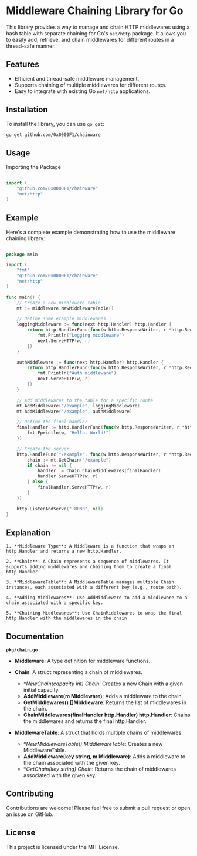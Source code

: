 # Middleware Chaining Library for Go

This library provides a way to manage and chain HTTP middlewares using a hash table with separate chaining for Go's `net/http` package. It allows you to easily add, retrieve, and chain middlewares for different routes in a thread-safe manner.

## Features

- Efficient and thread-safe middleware management.
- Supports chaining of multiple middlewares for different routes.
- Easy to integrate with existing Go `net/http` applications.

## Installation

To install the library, you can use `go get`:

```sh
go get github.com/0x0000F1/chainware
```

## Usage
Importing the Package

```go

import (
    "github.com/0x0000F1/chainware"
    "net/http"
)
```

## Example

Here's a complete example demonstrating how to use the middleware chaining library:

```go

package main

import (
    "fmt"
    "github.com/0x0000F1/chainware"
    "net/http"
)

func main() {
    // Create a new middleware table
    mt := middleware.NewMiddlewareTable()

    // Define some example middlewares
    loggingMiddleware := func(next http.Handler) http.Handler {
        return http.HandlerFunc(func(w http.ResponseWriter, r *http.Request) {
            fmt.Println("Logging middleware")
            next.ServeHTTP(w, r)
        })
    }

    authMiddleware := func(next http.Handler) http.Handler {
        return http.HandlerFunc(func(w http.ResponseWriter, r *http.Request) {
            fmt.Println("Auth middleware")
            next.ServeHTTP(w, r)
        })
    }

    // Add middlewares to the table for a specific route
    mt.AddMiddleware("/example", loggingMiddleware)
    mt.AddMiddleware("/example", authMiddleware)

    // Define the final handler
    finalHandler := http.HandlerFunc(func(w http.ResponseWriter, r *http.Request) {
        fmt.Fprintln(w, "Hello, World!")
    })

    // Create the server
    http.HandleFunc("/example", func(w http.ResponseWriter, r *http.Request) {
        chain := mt.GetChain("/example")
        if chain != nil {
            handler := chain.ChainMiddlewares(finalHandler)
            handler.ServeHTTP(w, r)
        } else {
            finalHandler.ServeHTTP(w, r)
        }
    })

    http.ListenAndServe(":8080", nil)
}
```

## Explanation

    1. **Middleware Type**: A Middleware is a function that wraps an http.Handler and returns a new http.Handler.

    2. **Chain**: A Chain represents a sequence of middlewares. It supports adding middlewares and chaining them to create a final http.Handler.

    3. **MiddlewareTable**: A MiddlewareTable manages multiple Chain instances, each associated with a different key (e.g., route path).

    4. **Adding Middlewares**: Use AddMiddleware to add a middleware to a chain associated with a specific key.

    5. **Chaining Middlewares**: Use ChainMiddlewares to wrap the final http.Handler with the middlewares in the chain.

## Documentation
**`pkg/chain.go`**

   - **Middleware**: A type definition for middleware functions.
   - **Chain**: A struct representing a chain of middlewares.
       - **NewChain(capacity int) *Chain**: Creates a new Chain with a given initial capacity.
       - **AddMiddleware(m Middleware)**: Adds a middleware to the chain.
       - **GetMiddlewares() []Middleware**: Returns the list of middlewares in the chain.
       - **ChainMiddlewares(finalHandler http.Handler) http.Handler**: Chains the middlewares and returns the final http.Handler.

   - **MiddlewareTable**: A struct that holds multiple chains of middlewares.
       - **NewMiddlewareTable() *MiddlewareTable**: Creates a new MiddlewareTable.
       - **AddMiddleware(key string, m Middleware)**: Adds a middleware to the chain associated with the given key.
       - **GetChain(key string) *Chain**: Returns the chain of middlewares associated with the given key.

## Contributing

Contributions are welcome! Please feel free to submit a pull request or open an issue on GitHub.

## License

This project is licensed under the MIT License.
